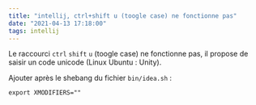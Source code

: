 ```yaml
---
title: "intellij, ctrl+shift u (toogle case) ne fonctionne pas"
date: "2021-04-13 17:18:00"
tags: intellij
---
```


Le raccourci `ctrl` `shift` `u` (toogle case) ne fonctionne pas, il propose de saisir un code unicode (Linux Ubuntu : Unity).

Ajouter après le shebang du fichier `bin/idea.sh` :

```text
export XMODIFIERS=""
```
   

